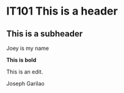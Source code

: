 # IT101 This is a header

## This is a subheader

Joey is my name

**This is bold**

This is an edit.

Joseph Garilao
